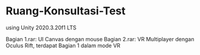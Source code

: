 # Ruang-Konsultasi-Test
using Unity 2020.3.20f1 LTS

Bagian 1.rar: UI Canvas dengan mouse
Bagian 2.rar: VR Multiplayer dengan Oculus Rift, terdapat Bagian 1 dalam mode VR
